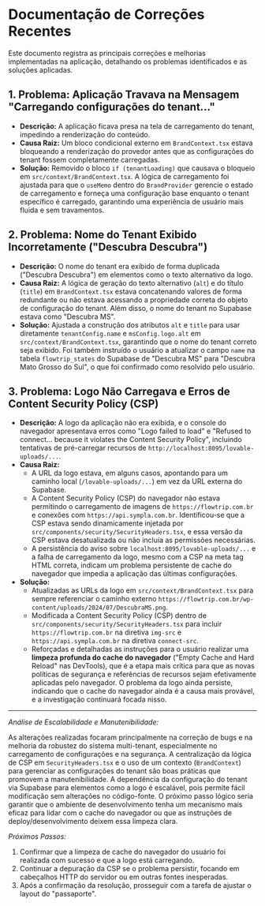 # Documentação de Correções Recentes

Este documento registra as principais correções e melhorias implementadas na aplicação, detalhando os problemas identificados e as soluções aplicadas.

## 1. Problema: Aplicação Travava na Mensagem "Carregando configurações do tenant..."

*   **Descrição:** A aplicação ficava presa na tela de carregamento do tenant, impedindo a renderização do conteúdo.
*   **Causa Raiz:** Um bloco condicional externo em `BrandContext.tsx` estava bloqueando a renderização do provedor antes que as configurações do tenant fossem completamente carregadas.
*   **Solução:** Removido o bloco `if (tenantLoading)` que causava o bloqueio em `src/context/BrandContext.tsx`. A lógica de carregamento foi ajustada para que o `useMemo` dentro do `BrandProvider` gerencie o estado de carregamento e forneça uma configuração base enquanto o tenant específico é carregado, garantindo uma experiência de usuário mais fluida e sem travamentos.

## 2. Problema: Nome do Tenant Exibido Incorretamente ("Descubra Descubra")

*   **Descrição:** O nome do tenant era exibido de forma duplicada ("Descubra Descubra") em elementos como o texto alternativo da logo.
*   **Causa Raiz:** A lógica de geração do texto alternativo (`alt`) e do título (`title`) em `BrandContext.tsx` estava concatenando valores de forma redundante ou não estava acessando a propriedade correta do objeto de configuração do tenant. Além disso, o nome do tenant no Supabase estava como "Descubra MS".
*   **Solução:** Ajustada a construção dos atributos `alt` e `title` para usar diretamente `tenantConfig.name` e `msConfig.logo.alt` em `src/context/BrandContext.tsx`, garantindo que o nome do tenant correto seja exibido. Foi também instruído o usuário a atualizar o campo `name` na tabela `flowtrip_states` do Supabase de "Descubra MS" para "Descubra Mato Grosso do Sul", o que foi confirmado como resolvido pelo usuário.

## 3. Problema: Logo Não Carregava e Erros de Content Security Policy (CSP)

*   **Descrição:** A logo da aplicação não era exibida, e o console do navegador apresentava erros como "Logo failed to load" e "Refused to connect... because it violates the Content Security Policy", incluindo tentativas de pré-carregar recursos de `http://localhost:8095/lovable-uploads/...`.
*   **Causa Raiz:**
    *   A URL da logo estava, em alguns casos, apontando para um caminho local (`/lovable-uploads/...`) em vez da URL externa do Supabase.
    *   A Content Security Policy (CSP) do navegador não estava permitindo o carregamento de imagens de `https://flowtrip.com.br` e conexões com `https://api.sympla.com.br`. Identificou-se que a CSP estava sendo dinamicamente injetada por `src/components/security/SecurityHeaders.tsx`, e essa versão da CSP estava desatualizada ou não incluía as permissões necessárias.
    *   A persistência do aviso sobre `localhost:8095/lovable-uploads/...` e a falha de carregamento da logo, mesmo com a CSP na meta tag HTML correta, indicam um problema persistente de cache do navegador que impedia a aplicação das últimas configurações.
*   **Solução:**
    *   Atualizadas as URLs da logo em `src/context/BrandContext.tsx` para sempre referenciar o caminho externo `https://flowtrip.com.br/wp-content/uploads/2024/07/DescubraMS.png`.
    *   Modificada a Content Security Policy (CSP) dentro de `src/components/security/SecurityHeaders.tsx` para incluir `https://flowtrip.com.br` na diretiva `img-src` e `https://api.sympla.com.br` na diretiva `connect-src`.
    *   Reforçadas e detalhadas as instruções para o usuário realizar uma **limpeza profunda do cache do navegador** ("Empty Cache and Hard Reload" nas DevTools), que é a etapa mais crítica para que as novas políticas de segurança e referências de recursos sejam efetivamente aplicadas pelo navegador. O problema da logo ainda persiste, indicando que o cache do navegador ainda é a causa mais provável, e a investigação continuará focada nisso.

---

_Análise de Escalabilidade e Manutenibilidade:_

As alterações realizadas focaram principalmente na correção de bugs e na melhoria da robustez do sistema multi-tenant, especialmente no carregamento de configurações e na segurança. A centralização da lógica de CSP em `SecurityHeaders.tsx` e o uso de um contexto (`BrandContext`) para gerenciar as configurações do tenant são boas práticas que promovem a manutenibilidade. A dependência da configuração do tenant via Supabase para elementos como a logo é escalável, pois permite fácil modificação sem alterações no código-fonte. O próximo passo lógico seria garantir que o ambiente de desenvolvimento tenha um mecanismo mais eficaz para lidar com o cache do navegador ou que as instruções de deploy/desenvolvimento deixem essa limpeza clara.

_Próximos Passos:_

1.  Confirmar que a limpeza de cache do navegador do usuário foi realizada com sucesso e que a logo está carregando.
2.  Continuar a depuração da CSP se o problema persistir, focando em cabeçalhos HTTP do servidor ou em outras fontes inesperadas.
3.  Após a confirmação da resolução, prosseguir com a tarefa de ajustar o layout do "passaporte". 